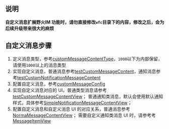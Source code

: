 ## 说明

**自定义消息扩展野火IM 功能时，请勿直接修改`wfc`目录下的内容，修改之后，会为后续升级带来很大的麻烦**

## 自定义消息步骤

1. 定义消息类型，参考[customMessageContentType](./customMessageContentType.ets)，`1000`以下为内部保留，请使用`1000`以上的消息类型
2. 实现自定义消息，普通消息参考[testCustomMessageContent](./testCustomMessageContent.ets)，通知消息参考[testCustomNotificationMessageContent](./testCustomNotificationMessageContent.ets)
3. 配置自定义消息，参考[customMessageConfig](./customMessageConfig.ets)
4. 实现自定义消息对应的 UI，普通类型消息请参考[testCustomMessageContentView](../pages/conversation/custom_message/testCustomMessageContentView.ets)；
   普通通知类消息，默认会使用默认通知样式，具体参考[SimpleNotificationMessageContentView](../pages/conversation/message/SimpleNotificationMessageContentView.ets)；
5. 配置自定义消息和自定义消息 UI 的对应关系，普通消息参考[NormaMessageContentView](../pages/conversation/message/NormalMessageContentView.ets)；
   需要自定义通知类消息 UI 时，请参考考[MessageItemView](../pages/conversation/ConversationPage.ets)
